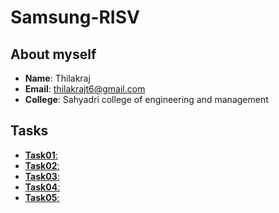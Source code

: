 # Samsung-RISV

## About myself
- **Name**: Thilakraj
- **Email**: thilakrajt6@gmail.com
- **College**: Sahyadri college of engineering and management

## Tasks
- [**Task01**:](https://github.com/YourUsername/YourRepository/tree/main/Task01)
- [**Task02**:](https://github.com/YourUsername/YourRepository/tree/main/Task02)
- [**Task03**:](https://github.com/YourUsername/YourRepository/tree/main/Task03)
- [**Task04**:](https://github.com/YourUsername/YourRepository/tree/main/Task04)
- [**Task05**:](https://github.com/YourUsername/YourRepository/tree/main/Task05)

